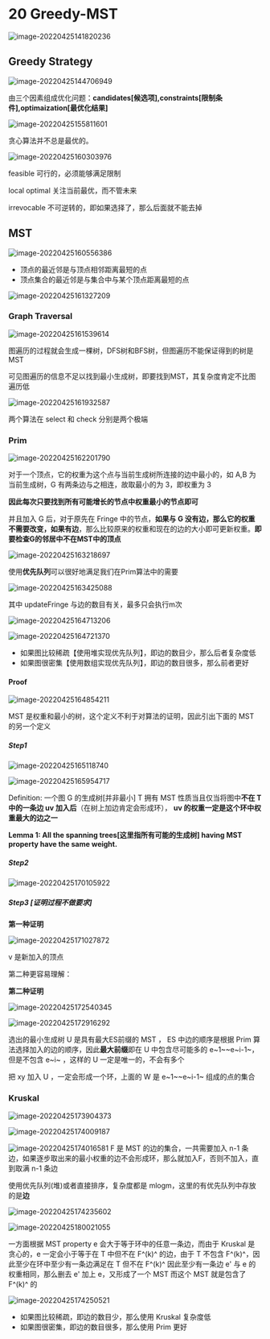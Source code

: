 # 20 Greedy-MST

![image-20220425141820236](https://screen-shot.obs.cn-north-4.myhuaweicloud.com/image-20220425141820236.png)

## Greedy Strategy

![image-20220425144706949](https://screen-shot.obs.cn-north-4.myhuaweicloud.com/image-20220425144706949.png)

由三个因素组成优化问题：**candidates[候选项],constraints[限制条件],optimaization[最优化结果]**

![image-20220425155811601](https://screen-shot.obs.cn-north-4.myhuaweicloud.com/image-20220425155811601.png)

贪心算法并不总是最优的。

![image-20220425160303976](https://screen-shot.obs.cn-north-4.myhuaweicloud.com/image-20220425160303976.png)

feasible 可行的，必须能够满足限制

local optimal 关注当前最优，而不管未来

irrevocable 不可逆转的，即如果选择了，那么后面就不能去掉

## MST

![image-20220425160556386](https://screen-shot.obs.cn-north-4.myhuaweicloud.com/image-20220425160556386.png)

- 顶点的最近邻是与顶点相邻距离最短的点
- 顶点集合的最近邻是与集合中与某个顶点距离最短的点

![image-20220425161327209](https://screen-shot.obs.cn-north-4.myhuaweicloud.com/image-20220425161327209.png)

### Graph Traversal

![image-20220425161539614](https://screen-shot.obs.cn-north-4.myhuaweicloud.com/image-20220425161539614.png)

图遍历的过程就会生成一棵树，DFS树和BFS树，但图遍历不能保证得到的树是MST

可见图遍历的信息不足以找到最小生成树，即要找到MST，其复杂度肯定不比图遍历低

![image-20220425161932587](https://screen-shot.obs.cn-north-4.myhuaweicloud.com/image-20220425161932587.png)

两个算法在 select 和 check 分别是两个极端

### Prim

![image-20220425162201790](https://screen-shot.obs.cn-north-4.myhuaweicloud.com/image-20220425162201790.png)

对于一个顶点，它的权重为这个点与当前生成树所连接的边中最小的，如 A,B 为当前生成树，G 有两条边与之相连，故取最小的为 3，即权重为 3

**因此每次只要找到所有可能增长的节点中权重最小的节点即可**

并且加入 G 后，对于原先在 Fringe 中的节点，**如果与 G 没有边，那么它的权重不需要改变，如果有边**，那么比较原来的权重和现在的边的大小即可更新权重。**即要检查G的邻居中不在MST中的顶点**

![image-20220425163218697](https://screen-shot.obs.cn-north-4.myhuaweicloud.com/image-20220425163218697.png)

使用**优先队列**可以很好地满足我们在Prim算法中的需要

![image-20220425163425088](https://screen-shot.obs.cn-north-4.myhuaweicloud.com/image-20220425163425088.png)

其中 updateFringe 与边的数目有关，最多只会执行m次

![image-20220425164713206](https://screen-shot.obs.cn-north-4.myhuaweicloud.com/image-20220425164713206.png)

![image-20220425164721370](https://screen-shot.obs.cn-north-4.myhuaweicloud.com/image-20220425164721370.png)

- 如果图比较稀疏【使用堆实现优先队列】，即边的数目少，那么后者复杂度低
- 如果图很密集【使用数组实现优先队列】，即边的数目很多，那么前者更好

#### Proof

![image-20220425164854211](https://screen-shot.obs.cn-north-4.myhuaweicloud.com/image-20220425164854211.png)

MST 是权重和最小的树，这个定义不利于对算法的证明，因此引出下面的 MST 的另一个定义

##### Step1

![image-20220425165118740](https://screen-shot.obs.cn-north-4.myhuaweicloud.com/image-20220425165118740.png)

![image-20220425165954717](https://screen-shot.obs.cn-north-4.myhuaweicloud.com/image-20220425165954717.png)

Definition: 一个图 G 的生成树[并非最小] T 拥有 MST 性质当且仅当将图中**不在 T 中的一条边 uv 加入后**（在树上加边肯定会形成环）， **uv 的权重一定是这个环中权重最大的边之一** 

**Lemma 1: All the spanning trees[这里指所有可能的生成树] having MST property have the same weight.**

##### Step2

![image-20220425170105922](https://screen-shot.obs.cn-north-4.myhuaweicloud.com/image-20220425170105922.png)

##### Step3 [证明过程不做要求]

**第一种证明**

![image-20220425171027872](https://screen-shot.obs.cn-north-4.myhuaweicloud.com/image-20220425171027872.png)

v 是新加入的顶点

第二种更容易理解：

**第二种证明**

![image-20220425172540345](https://screen-shot.obs.cn-north-4.myhuaweicloud.com/image-20220425172540345.png)

![image-20220425172916292](https://screen-shot.obs.cn-north-4.myhuaweicloud.com/image-20220425172916292.png)

选出的最小生成树 U 是具有最大ES前缀的 MST ， ES 中边的顺序是根据 Prim 算法选择加入的边的顺序，因此**最大前缀**即在 U 中包含尽可能多的 e~1~\~e~i-1~，但是不包含 e~i~ ，这样的 U 一定是唯一的，不会有多个

把 xy 加入 U ，一定会形成一个环，上面的 W 是 e~1~\~e~i-1~ 组成的点的集合

### Kruskal

![image-20220425173904373](https://screen-shot.obs.cn-north-4.myhuaweicloud.com/image-20220425173904373.png)

![image-20220425174009187](https://screen-shot.obs.cn-north-4.myhuaweicloud.com/image-20220425174009187.png)

![image-20220425174016581](https://screen-shot.obs.cn-north-4.myhuaweicloud.com/image-20220425174016581.png)
F 是 MST 的边的集合，一共需要加入 n-1 条边，如果逐步取出来的最小权重的边不会形成环，那么就加入F，否则不加入，直到取满 n-1 条边

使用优先队列(堆)或者直接排序，复杂度都是 mlogm，这里的有优先队列中存放的是**边**

![image-20220425174235602](https://screen-shot.obs.cn-north-4.myhuaweicloud.com/image-20220425174235602.png)

![image-20220425180021055](https://screen-shot.obs.cn-north-4.myhuaweicloud.com/image-20220425180021055.png)

一方面根据 MST property e 会大于等于环中的任意一条边，而由于 Kruskal 是贪心的，e 一定会小于等于在 T 中但不在 F^(k)^ 的边，由于 T 不包含 F^(k)^，因此至少在环中至少有一条边满足在 T 但不在 F^(k)^ 因此至少有一条边 e' 与 e 的权重相同，那么删去 e' 加上 e，又形成了一个 MST 而这个 MST 就是包含了 F^(k)^ 的

![image-20220425174250521](https://screen-shot.obs.cn-north-4.myhuaweicloud.com/image-20220425174250521.png)

- 如果图比较稀疏，即边的数目少，那么使用 Kruskal 复杂度低
- 如果图很密集，即边的数目很多，那么使用 Prim 更好

